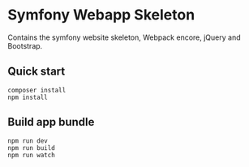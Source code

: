 Symfony Webapp Skeleton
=======================

Contains the symfony website skeleton, Webpack encore, jQuery and Bootstrap.

Quick start
-----------
```
composer install
npm install
```

Build app bundle
----------------
```
npm run dev
npm run build
npm run watch
```
